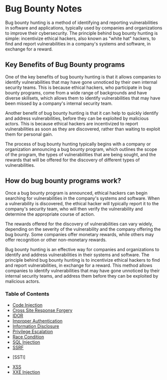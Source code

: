 # Bug Bounty Notes

Bug bounty hunting is a method of identifying and reporting vulnerabilities in software and applications, typically used by companies and organizations to improve their cybersecurity. The principle behind bug bounty hunting is simple: incentivize ethical hackers, also known as "white hat" hackers, to find and report vulnerabilities in a company's systems and software, in exchange for a reward.

## Key Benefits of Bug Bounty programs

One of the key benefits of bug bounty hunting is that it allows companies to identify vulnerabilities that may have gone unnoticed by their own internal security teams. This is because ethical hackers, who participate in bug bounty programs, come from a wide range of backgrounds and have diverse skillsets, which allows them to identify vulnerabilities that may have been missed by a company's internal security team.

Another benefit of bug bounty hunting is that it can help to quickly identify and address vulnerabilities, before they can be exploited by malicious actors. This is because ethical hackers are incentivized to report vulnerabilities as soon as they are discovered, rather than waiting to exploit them for personal gain.

The process of bug bounty hunting typically begins with a company or organization announcing a bug bounty program, which outlines the scope of the program, the types of vulnerabilities that are being sought, and the rewards that will be offered for the discovery of different types of vulnerabilities.

## How do bug bounty programs work?

Once a bug bounty program is announced, ethical hackers can begin searching for vulnerabilities in the company's systems and software. When a vulnerability is discovered, the ethical hacker will typically report it to the company's security team, who will then verify the vulnerability and determine the appropriate course of action.

The rewards offered for the discovery of vulnerabilities can vary widely, depending on the severity of the vulnerability and the company offering the bug bounty. Some companies offer monetary rewards, while others may offer recognition or other non-monetary rewards.

Bug bounty hunting is an effective way for companies and organizations to identify and address vulnerabilities in their systems and software. The principle behind bug bounty hunting is to incentivize ethical hackers to find and report vulnerabilities, in exchange for a reward. This method allows companies to identify vulnerabilities that may have gone unnoticed by their internal security teams, and address them before they can be exploited by malicious actors.

### Table of Contents
+ [Code Injection](https://github.com/rcallaby/Hacking-Study-Guide/blob/main/Bug-Bounty/Code%20Injection/codeinjection.md)
+ [Cross Site Response Forgery](https://github.com/rcallaby/Hacking-Study-Guide/blob/main/Bug-Bounty/Cross%20Site%20Response%20Forgery/csrf.md)
+ [IDOR](https://github.com/rcallaby/Hacking-Study-Guide/blob/main/Bug-Bounty/IDOR/idor.md)
+ [Improper Authentication](https://github.com/rcallaby/Hacking-Study-Guide/blob/main/Bug-Bounty/Improper%20Authentication/improperauthentication.md)
+ [Information Disclosure](https://github.com/rcallaby/Hacking-Study-Guide/blob/main/Bug-Bounty/Information%20Disclosure/informationdisclosure.md)
+ [Privilege Escalation](https://github.com/rcallaby/Hacking-Study-Guide/blob/main/Bug-Bounty/Privilege%20Escalation/privilegeescalation.md)
+ [Race Condition](https://github.com/rcallaby/Hacking-Study-Guide/blob/main/Bug-Bounty/Race%20Condition/racecondition.md)
+ [SQL Injection](https://github.com/rcallaby/Hacking-Study-Guide/blob/main/Bug-Bounty/SQL%20Injection/sqlinjection.md)
+ [SSRF](https://github.com/rcallaby/Hacking-Study-Guide/blob/main/Bug-Bounty/SSRF/ssrf.md)
* [SSTI]
+ [XSS](https://github.com/rcallaby/Hacking-Study-Guide/blob/main/Bug-Bounty/XSS/xss.md)
+ [XXE Injection](https://github.com/rcallaby/Hacking-Study-Guide/blob/main/Bug-Bounty/XXE%20Injection/xxeinjection.md)